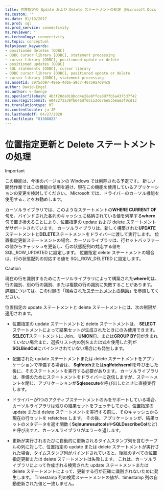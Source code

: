 ```yaml
---
title: 位置指定の Update および Delete ステートメントの処理 |Microsoft Docs
ms.custom: ''
ms.date: 01/19/2017
ms.prod: sql
ms.prod_service: connectivity
ms.reviewer: ''
ms.technology: connectivity
ms.topic: conceptual
helpviewer_keywords:
- positioned deletes [ODBC]
- ODBC cursor library [ODBC], statement processing
- cursor library [ODBC], positioned update or delete
- positioned updates [ODBC]
- SQL statements [ODBC], cursor library
- ODBC cursor library [ODBC], positioned update or delete
- cursor library [ODBC], statement processing
ms.assetid: 2975dd97-48e6-4d0a-a9c7-40759a7d94c8
author: David-Engel
ms.author: v-daenge
ms.openlocfilehash: 4b3f20da018bcd4e28e8ffca097fb5a4373d7f42
ms.sourcegitcommit: e042272a38fb646df05152c676e5cbeae3f9cd13
ms.translationtype: MT
ms.contentlocale: ja-JP
ms.lasthandoff: 04/27/2020
ms.locfileid: "81308023"
---
```

# <a name="processing-positioned-update-and-delete-statements"></a>位置指定更新と Delete ステートメントの処理
> [!IMPORTANT]  
>  この機能は、今後のバージョンの Windows では削除される予定です。 新しい開発作業ではこの機能の使用を避け、現在この機能を使用しているアプリケーションの変更を検討してください。 Microsoft では、ドライバーのカーソル機能を使用することをお勧めします。  
  
 カーソルライブラリでは、このようなステートメントの**WHERE CURRENT OF**句を、バインドされた各列のキャッシュに格納されている値を列挙する**where**句で置き換えることにより、位置指定の update および delete ステートメントがサポートされています。 カーソルライブラリは、新しく構築された**UPDATE**ステートメントと**DELETE**ステートメントをドライバーに渡して実行します。 位置指定更新ステートメントの場合、カーソルライブラリは、行セットバッファーの値からキャッシュを更新し、行の状態配列の対応する値を SQL_ROW_UPDATED に設定します。 位置指定 delete ステートメントの場合は、行の状態配列の対応する値を SQL_ROW_DELETED に設定します。  
  
> [!CAUTION]  
>  現在の行を識別するためにカーソルライブラリによって構築された**where**句は、行の識別、別の行の識別、または複数の行の識別に失敗することがあります。 詳細については、この付録の「検索された[ステートメントの構築](../../../odbc/reference/appendixes/constructing-searched-statements.md)」を参照してください。  
  
 位置指定の update ステートメントと delete ステートメントには、次の制限が適用されます。  
  
-   位置指定の update ステートメントと delete ステートメントは、 **SELECT**ステートメントによって結果セットが生成されたときにのみ使用できます。**SELECT**ステートメントに Join、 **UNION**句、または**GROUP BY**句が含まれていない場合また、選択リスト内の別名または式を使用した列が**SQLBindCol**にバインドされていない場合にも発生します。  
  
-   配置された update ステートメントまたは delete ステートメントをアプリケーションで準備する場合は、 **Sqlfetch**または**sqlfetchscroll**を呼び出した後に、そのステートメントを実行する必要があります。 カーソルライブラリは、準備のためにステートメントをドライバーに送信しますが、ステートメントを閉じ、アプリケーションが**Sqlexecute**を呼び出したときに直接実行します。  
  
-   ドライバーが1つのアクティブステートメントのみをサポートしている場合、カーソルライブラリは残りの結果セットをフェッチしてから、位置指定の update または delete ステートメントを実行する前に、そのキャッシュから現在の行セットを refetches します。 その後、アプリケーションが、結果セットのメタデータを返す関数 ( **Sqlnumresultcols**や**SQLDescribeCol**など) を呼び出すと、カーソルライブラリがエラーを返します。  
  
-   更新が実行されるたびに自動的に更新されるタイムスタンプ列を含むテーブルの列に対して、位置指定の update または delete ステートメントが実行された場合、タイムスタンプ列がバインドされていると、後続のすべての位置指定更新または delete ステートメントは失敗します。 これは、カーソルライブラリによって作成される検索された update ステートメントまたは delete ステートメントによって、更新する行が正確に識別されないために発生します。 Timestamp 列の検索ステートメントの値が、timestamp 列の自動更新された値と一致しません。
